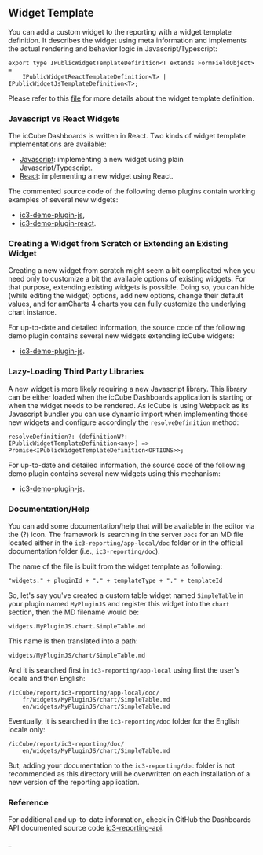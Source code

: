## Widget Template

You can add a custom widget to the reporting with a widget template definition. It describes the widget
using meta information and implements the actual rendering and behavior logic in Javascript/Typescript:

    export type IPublicWidgetTemplateDefinition<T extends FormFieldObject> =
        IPublicWidgetReactTemplateDefinition<T> | IPublicWidgetJsTemplateDefinition<T>;

Please refer to this [file](./WidgetTemplateDefinition.md) for more details about the widget template definition.

### Javascript vs React Widgets

The icCube Dashboards is written in React. Two kinds of widget template implementations are available:

- [Javascript](./JavascriptTemplate.md): implementing a new widget using plain Javascript/Typescript.
- [React](./ReactTemplate.md): implementing a new widget using React.

The commented source code of the following demo plugins contain working examples of several new widgets:

- [ic3-demo-plugin-js](https://github.com/ic3-software/ic3-demo-plugin-js),
- [ic3-demo-plugin-react](https://github.com/ic3-software/ic3-demo-plugin-react).

### Creating a Widget from Scratch or Extending an Existing Widget

Creating a new widget from scratch might seem a bit complicated when you need only to customize a bit the available
options of existing widgets. For that purpose, extending existing widgets is possible. Doing so, you can hide (while
editing the widget) options, add new options, change their default values, and for amCharts 4 charts you can fully
customize the underlying chart instance.

For up-to-date and detailed information, the source code of the following demo plugin contains several new widgets
extending icCube widgets:

- [ic3-demo-plugin-js](https://github.com/ic3-software/ic3-demo-plugin-js).

### Lazy-Loading Third Party Libraries

A new widget is more likely requiring a new Javascript library. This library can be either loaded when the icCube
Dashboards application is starting or when the widget needs to be rendered. As icCube is using Webpack as its Javascript
bundler you can use dynamic import when implementing those new widgets and configure accordingly the `resolveDefinition`
method:

    resolveDefinition?: (definitionW?: IPublicWidgetTemplateDefinition<any>) => Promise<IPublicWidgetTemplateDefinition<OPTIONS>>;

For up-to-date and detailed information, the source code of the following demo plugin contains several new widgets using
this mechanism:

- [ic3-demo-plugin-js](https://github.com/ic3-software/ic3-demo-plugin-js).

### Documentation/Help

You can add some documentation/help that will be available in the editor via the (?) icon. The framework is
searching in the server `Docs` for an MD file located either in the `ic3-reporting/app-local/doc` folder or in the
official documentation folder (i.e., `ic3-reporting/doc`).

The name of the file is built from the widget template as following:

    "widgets." + pluginId + "." + templateType + "." + templateId

So, let's say you've created a custom table widget named `SimpleTable` in your plugin named `MyPluginJS` and register
this widget into the `chart` section, then the MD filename would be:

    widgets.MyPluginJS.chart.SimpleTable.md

This name is then translated into a path:

    widgets/MyPluginJS/chart/SimpleTable.md

And it is searched first in `ic3-reporting/app-local` using first the user's locale and then English:

    /icCube/report/ic3-reporting/app-local/doc/
        fr/widgets/MyPluginJS/chart/SimpleTable.md
        en/widgets/MyPluginJS/chart/SimpleTable.md

Eventually, it is searched in the `ic3-reporting/doc` folder for the English locale only:

    /icCube/report/ic3-reporting/doc/
        en/widgets/MyPluginJS/chart/SimpleTable.md

But, adding your documentation to the `ic3-reporting/doc` folder is not recommended as this directory will be
overwritten on each installation of a new version of the reporting application.

### Reference

For additional and up-to-date information, check in GitHub the Dashboards API documented source code
[ic3-reporting-api](https://github.com/ic3-software/ic3-reporting-api).

_
